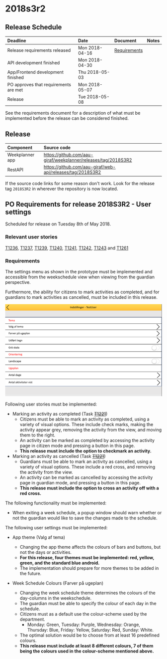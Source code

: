 # 2018s3r2

## Release Schedule

| Deadline | Date | Document | Notes |
| :--- | :--- | :--- | :--- |
| Release requirements released          | Mon 2018-04-16  |[Requirements](#requirements)||
| API development finished               | Mon 2018-04-30  | | |
| App/Frontend development finished      | Thu 2018-05-03  | | |
| PO approves that requirements are met  | Mon 2018-05-07  | | |
| Release                                | Tue 2018-05-08  | | |

See the requirements document for a description of what must be implemented
before the release can be considered finished.

## Release

| Component | Source code |
| :--- | :--- |
| Weekplanner app | https://github.com/aau-giraf/weekplanner/releases/tag/2018S3R2|
| RestAPI         | https://github.com/aau-giraf/web-api/releases/tag/2018S3R2|

If the source code links for some reason don't work. Look for the release tag
`2018S3R2` in wherever the repository is now located.

## PO Requirements for release 2018S3R2 - User settings

Scheduled for release on Tuesday 8th of May 2018.

### Relevant user stories

[T1236](http://web.giraf.cs.aau.dk/T1236), [T1237](http://web.giraf.cs.aau.dk/T1237),
[T1239](http://web.giraf.cs.aau.dk/T1239), [T1240](http://web.giraf.cs.aau.dk/T1240),
[T1241](http://web.giraf.cs.aau.dk/T1241), [T1242](http://web.giraf.cs.aau.dk/T1242),
[T1243](http://web.giraf.cs.aau.dk/T1243) and [T1261](http://web.giraf.cs.aau.dk/T1261)

### Requirements

The settings menu as shown in the prototype must be implemented and accessible
from the weekschedule view when viewing from the guardian perspective.

Furthermore, the ability for citizens to mark activities as completed, and for
guardians to mark activities as cancelled, must be included in this release.

![settings-image](2018_s3_r2/settings.png)

Following user stories must be implemented:

- Marking an activity as completed (Task ~~[T1221](http://web.giraf.cs.aau.dk/T1221)~~)
    - Citizens must be able to mark an activity as completed, using a variety of
      visual options. These include check marks, making the activity appear grey,
      removing the activity from the view, and moving them to the right.
    - An activity can be marked as completed by accessing the activity page in
      citizen mode and pressing a button in this page.
    - **This release must include the option to checkmark an activity.**
- Marking an activity as cancelled (Task ~~[T1221](http://web.giraf.cs.aau.dk/T1221)~~)
    - Guardians must be able to mark an activity as cancelled, using a variety of
      visual options. These include a red cross, and removing the activity from
      the view.
    - An activity can be marked as cancelled by accessing the activity page in
      guardian mode, and pressing a button in this page.
    - **This release must include the option to cross an activity off with a
      red cross.**

The following functionality must be implemented:

- When exiting a week schedule, a popup window should warn whether or not the
  guardian would like to save the changes made to the schedule.

The following user settings must be implemented:

- App theme (Valg af tema)
    - Changing the app theme affects the colours of bars and buttons, but not the
      days or activities.
    - **For this release, four themes must be implemented: red, yellow, green, and
      the standard blue android.**
    - The implementation should prepare for more themes to be added in the future.

- Week Schedule Colours (Farver på ugeplan)
    - Changing the week schedule theme determines the colours of the day-columns
      in the weekschedule.
    - The guardian must be able to specify the colour of each day in the schedule.
    - Citizens must as a default use the colour-scheme used by the department.
        - Monday: Green, Tuesday: Purple, Wednesday: Orange, Thursday: Blue, Friday:
          Yellow, Saturday: Red, Sunday: White.
    - The optimal solution would be to choose from at least 16 predefined colours.
    - **This release must include at least 8 different colours, 7 of them being
      the colours used in the colour-scheme mentioned above.**